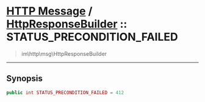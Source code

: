 # [HTTP Message](http.md) / [HttpResponseBuilder](http-HttpResponseBuilder.md) :: STATUS_PRECONDITION_FAILED
 > im\http\msg\HttpResponseBuilder
____

## Synopsis
```php
public int STATUS_PRECONDITION_FAILED = 412
```
